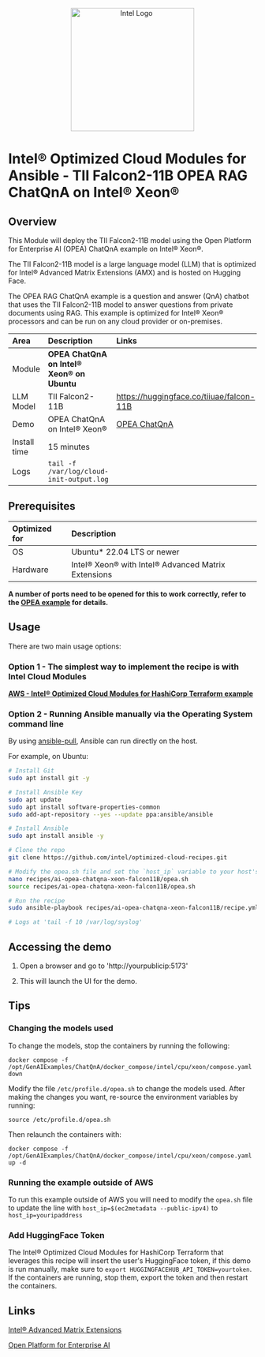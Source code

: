 <p align="center">
  <img src="https://github.com/intel/optimized-cloud-recipes/blob/main/images/logo-classicblue-800px.png?raw=true" alt="Intel Logo" width="250"/>
</p>

# Intel® Optimized Cloud Modules for Ansible - TII Falcon2-11B OPEA RAG ChatQnA on Intel® Xeon®

## Overview

This Module will deploy the TII Falcon2-11B model using the Open Platform for Enterprise AI (OPEA) ChatQnA example on Intel® Xeon®. 

The TII Falcon2-11B model is a large language model (LLM) that is optimized for Intel® Advanced Matrix Extensions (AMX) and is hosted on Hugging Face. 

The OPEA RAG ChatQnA example is a question and answer (QnA) chatbot that uses the TII Falcon2-11B model to answer questions from private documents using RAG. This example is optimized for Intel® Xeon® processors and can be run on any cloud provider or on-premises.

| Area      | Description                                | Links |
| :-------- | :----------------------------------------- | :---- |
| Module    | **OPEA ChatQnA on Intel® Xeon® on Ubuntu** |       |
| LLM Model | TII Falcon2-11B | https://huggingface.co/tiiuae/falcon-11B |
|Demo | OPEA ChatQnA on Intel® Xeon® |  [OPEA ChatQnA](https://github.com/opea-project/GenAIExamples/tree/main/ChatQnA/docker/xeon) |
| Install time | 15 minutes | |
| Logs | `tail -f /var/log/cloud-init-output.log`| |

## Prerequisites

| Optimized for | Description                              |
| :------------ | :--------------------------------------- |
| OS            | Ubuntu* 22.04 LTS or newer               |
| Hardware      | Intel® Xeon® with Intel® Advanced Matrix Extensions |

**A number of ports need to be opened for this to work correctly, refer to the [OPEA example](https://github.com/opea-project/GenAIExamples/tree/main/ChatQnA/docker/xeon) for details.**

## Usage

There are two main usage options:

### Option 1 - The simplest way to implement the recipe is with Intel Cloud Modules

[**AWS - Intel® Optimized Cloud Modules for HashiCorp Terraform example**](https://github.com/intel/terraform-intel-aws-vm/tree/main/examples/gen-ai-xeon-opea-chatqna-falcon11B)

### Option 2 - Running Ansible manually via the Operating System command line

By using [ansible-pull](https://docs.ansible.com/ansible/latest/cli/ansible-pull.html), Ansible can run directly on the host.

For example, on Ubuntu:

```bash
# Install Git 
sudo apt install git -y

# Install Ansible Key
sudo apt update
sudo apt install software-properties-common
sudo add-apt-repository --yes --update ppa:ansible/ansible

# Install Ansible
sudo apt install ansible -y

# Clone the repo
git clone https://github.com/intel/optimized-cloud-recipes.git

# Modify the opea.sh file and set the `host_ip` variable to your host's IP and uncomment and set your Huggingface Token, then source the opea.sh file
nano recipes/ai-opea-chatqna-xeon-falcon11B/opea.sh
source recipes/ai-opea-chatqna-xeon-falcon11B/opea.sh

# Run the recipe
sudo ansible-playbook recipes/ai-opea-chatqna-xeon-falcon11B/recipe.yml

# Logs at 'tail -f 10 /var/log/syslog'
```

## Accessing the demo

1. Open a browser and go to 'http://yourpublicip:5173'

2. This will launch the UI for the demo.

## Tips

### Changing the models used

To change the models, stop the containers by running the following:

`docker compose -f /opt/GenAIExamples/ChatQnA/docker_compose/intel/cpu/xeon/compose.yaml down`

Modify the file `/etc/profile.d/opea.sh` to change the models used. After making the changes you want, re-source the environment variables by running:

`source /etc/profile.d/opea.sh`

Then relaunch the containers with:

`docker compose -f /opt/GenAIExamples/ChatQnA/docker_compose/intel/cpu/xeon/compose.yaml up -d`

### Running the example outside of AWS

To run this example outside of AWS you will need to modify the `opea.sh` file to update the line with `host_ip=$(ec2metadata --public-ipv4)` to `host_ip=youripaddress`

### Add HuggingFace Token

The Intel® Optimized Cloud Modules for HashiCorp Terraform that leverages this recipe will insert the user's HuggingFace token, if this demo is run manually, make sure to `export HUGGINGFACEHUB_API_TOKEN=yourtoken`. If the containers are running, stop them, export the token and then restart the containers.

## Links

[Intel® Advanced Matrix Extensions](https://www.intel.com/content/www/us/en/products/docs/accelerator-engines/advanced-matrix-extensions/overview.html)

[Open Platform for Enterprise AI](https://opea.dev/)
